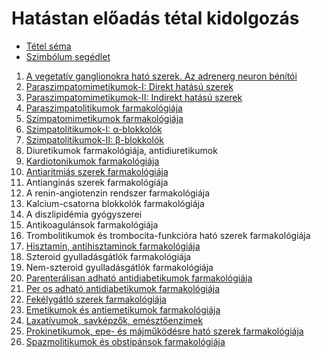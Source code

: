 # Hatástan előadás tétal kidolgozás

- [Tétel séma](Schema.md)
- [Szimbólum segédlet](Symbols.md)

1. [A vegetatív ganglionokra ható szerek. Az adrenerg neuron bénítói](1.%20A%20vegetatív%20ganglionokra%20ható%20szerek.%20Az%20adrenerg%20neuron%20bénítói.md)
2. [Paraszimpatomimetikumok-I: Direkt hatású szerek](2.%20Paraszimpatomimetikumok-I.%20Direkt%20hatású%20szerek.md)
3. [Paraszimpatomimetikumok-II: Indirekt hatású szerek](3.%20Paraszimpatomimetikumok-II.%20Indirekt%20hatású%20szerek.md)
4. [Paraszimpatolitikumok farmakológiája](4.%20Paraszimpatolitikumok%20farmakológiája.md)
5. [Szimpatomimetikumok farmakológiája](5.%20Szimpatomimetikumok%20farmakológiája.md)
6. [Szimpatolitikumok-I: α-blokkolók](6.%20Szimpatolitikumok-I%20α-blokkolók.md)
7. [Szimpatolitikumok-II: β-blokkolók](7.%20Szimpatolitikumok-II%20β-blokkolók.md)
8. Diuretikumok farmakológiája, antidiuretikumok
9. [Kardiotonikumok farmakológiája](9.%20Kardiotonikumok%20farmakológiája.md)
10. [Antiaritmiás szerek farmakológiája](10.%20Antianginás%20szerek%20farmakológiája.md)
11. Antianginás szerek farmakológiája
12. A renin-angiotenzin rendszer farmakológiája
13. Kalcium-csatorna blokkolók farmakológiája
14. A diszlipidémia gyógyszerei
15. Antikoagulánsok farmakológiája
16. Trombolitikumok és trombocita-funkcióra ható szerek farmakológiája
17. [Hisztamin, antihisztaminok farmakológiája](17.%20Hisztamin,%20antihisztaminok%20farmakológiája.md)
18. Szteroid gyulladásgátlók farmakológiája
19. Nem-szteroid gyulladásgátlók farmakológiája
20. [Parenterálisan adható antidiabetikumok farmakológiája](20.%20Parenterálisan%20adható%20antidiabetikumok%20farmakológiája.md)
21. [Per os adható antidiabetikumok farmakológiája](21.%20Per%20os%20adható%20antidiabetikumok%20farmakológiája.md)
22. [Fekélygátló szerek farmakológiája](22.%20Fekélygátló%20szerek%20farmakológiája.md)
23. [Emetikumok és antiemetikumok farmakológiája](23.%20Emetikumok%20és%20antiemetikumok%20farmakológiája.md)
24. [Laxatívumok, savképzők, emésztőenzimek](24.%20Laxatívumok,%20savképzők,%20emésztőenzimek.md)
25. [Prokinetikumok, epe- és májműködésre ható szerek farmakológiája](25.%20Prokinetikumok,%20epe-%20és%20májműködésre%20ható%20szerek%20farmakológiája.md)
26. [Spazmolitikumok és obstipánsok farmakológiája](26.%20Spazmolitikumok%20és%20obstipánsok%20farmakológiája.md)
